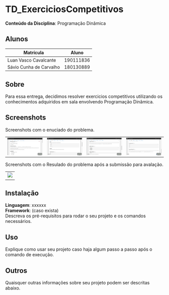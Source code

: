 
# TD_ExerciciosCompetitivos


**Conteúdo da Disciplina**: Programação Dinâmica <br>



## Alunos
|Matrícula | Aluno |
| -- | -- |
Luan Vasco Cavalcante | 190111836
Sávio Cunha de Carvalho | 180130889

## Sobre 
Para essa entrega, decidimos resolver exercicios competitivos utilizando os conhecimentos adquiridos em sala envolvendo Programação Dinâmica. 




## Screenshots
Screenshots com o enuciado do problema.

<table>  <tr>
        <td><img src="/Imagem/img1.png" width="250"></td>
        <td><img src="/Imagem/img2.png" width="250"></td>
        <td><img src="/Imagem/img3.png" width="250"></td>
        <td><img src="/Imagem/img4.png" width="250"></td>
    </tr>
</table>
  

Screenshots com o Resulado do problema após a submissão para avalação.

<table>  <tr>
<td><img src="/Imagem/Resultado.png" width="400"></td>
    </tr>
</table>
  

## Instalação 
**Linguagem**: xxxxxx<br>
**Framework**: (caso exista)<br>
Descreva os pré-requisitos para rodar o seu projeto e os comandos necessários.

## Uso 
Explique como usar seu projeto caso haja algum passo a passo após o comando de execução.

## Outros 
Quaisquer outras informações sobre seu projeto podem ser descritas abaixo.




